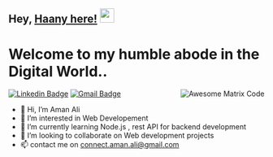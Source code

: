 ## Hey, [Haany here!](https://www.youtube.com/channel/UCietjxpksncMdOUkycv5nqA)  <img src="https://media.giphy.com/media/hvRJCLFzcasrR4ia7z/giphy.gif" width="28px" height="28px">

<h1>Welcome to my humble abode in the Digital World..</h1> 

<img src = 'https://github.com/MarikIshtar007/MarikIshtar007/blob/master/images/matrix.gif' alt = 'Awesome Matrix Code' align='right'/>

[![Linkedin Badge](https://img.shields.io/badge/-AmanAliShaikh-blue?style=flat-square&logo=Linkedin&logoColor=white&link=https://www.linkedin.com/in/aman-ali-shaikh-2802b5190)](https://www.linkedin.com/in/aman-ali-shaikh-2802b5190) [![Gmail Badge](https://img.shields.io/badge/-connect.aman.ali@gmail.com-c14438?style=flat-square&logo=Gmail&logoColor=white&link=mailto:connect.aman.ali@gmail.com)](mailto:connect.aman.ali@gmail.com)

- 👋 Hi, I’m Aman Ali
- 👀 I’m interested in Web Developement
- 🌱 I’m currently learning Node.js , rest API for backend development
- 💞️ I’m looking to collaborate on Web development projects
- 📫 contact me on connect.aman.ali@gmail.com

<!---
AmanAli28/AmanAli28 is a ✨ special ✨ repository because its `README.md` (this file) appears on your GitHub profile.
You can click the Preview link to take a look at your changes.
--->

